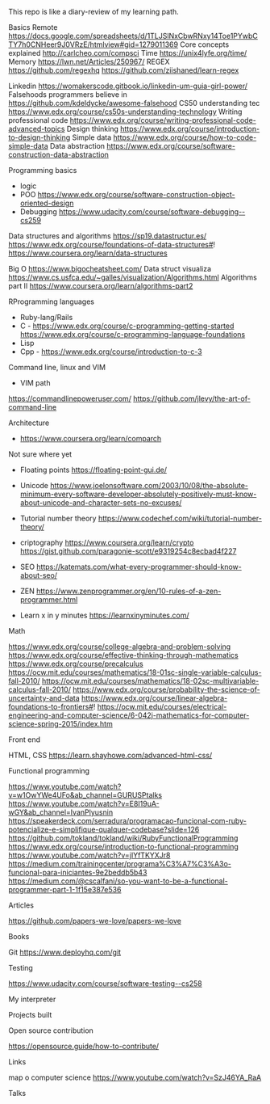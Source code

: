 This repo is like a diary-review of my learning path.

Basics
  Remote
  https://docs.google.com/spreadsheets/d/1TLJSlNxCbwRNxy14Toe1PYwbCTY7h0CNHeer9J0VRzE/htmlview#gid=1279011369
  Core concepts explained
  http://carlcheo.com/compsci
  Time
  https://unix4lyfe.org/time/
  Memory
  https://lwn.net/Articles/250967/
  REGEX
  https://github.com/regexhq
  https://github.com/ziishaned/learn-regex
  
  Linkedin
  https://womakerscode.gitbook.io/linkedin-um-guia-girl-power/
  Falsehoods programmers believe in
  https://github.com/kdeldycke/awesome-falsehood
  CS50 understanding tec
  https://www.edx.org/course/cs50s-understanding-technology
  Writing professional code
  https://www.edx.org/course/writing-professional-code-advanced-topics
  Design thinking
  https://www.edx.org/course/introduction-to-design-thinking
  Simple data
  https://www.edx.org/course/how-to-code-simple-data
  Data abstraction
  https://www.edx.org/course/software-construction-data-abstraction

Programming basics

  - logic
  - POO
  https://www.edx.org/course/software-construction-object-oriented-design
  - Debugging
  https://www.udacity.com/course/software-debugging--cs259

Data structures and algorithms
  https://sp19.datastructur.es/
  https://www.edx.org/course/foundations-of-data-structures#!
  https://www.coursera.org/learn/data-structures

  Big O
  https://www.bigocheatsheet.com/
  Data struct visualiza
  https://www.cs.usfca.edu/~galles/visualization/Algorithms.html
  Algorithms part II
  https://www.coursera.org/learn/algorithms-part2

RProgramming languages
  - Ruby-lang/Rails
  - C - https://www.edx.org/course/c-programming-getting-started
  https://www.edx.org/course/c-programming-language-foundations
  - Lisp
  - Cpp - https://www.edx.org/course/introduction-to-c-3

Command line, linux and VIM

  - VIM path

  https://commandlinepoweruser.com/
  https://github.com/jlevy/the-art-of-command-line

Architecture

  - https://www.coursera.org/learn/comparch

Not sure where yet
  - Floating points
  https://floating-point-gui.de/
  - Unicode
  https://www.joelonsoftware.com/2003/10/08/the-absolute-minimum-every-software-developer-absolutely-positively-must-know-about-unicode-and-character-sets-no-excuses/
  - Tutorial number theory
  https://www.codechef.com/wiki/tutorial-number-theory/

  - criptography
  https://www.coursera.org/learn/crypto
  https://gist.github.com/paragonie-scott/e9319254c8ecbad4f227
  - SEO
  https://katemats.com/what-every-programmer-should-know-about-seo/
  - ZEN
  https://www.zenprogrammer.org/en/10-rules-of-a-zen-programmer.html
  - Learn x in y minutes
  https://learnxinyminutes.com/

Math

  https://www.edx.org/course/college-algebra-and-problem-solving
  https://www.edx.org/course/effective-thinking-through-mathematics
  https://www.edx.org/course/precalculus
  https://ocw.mit.edu/courses/mathematics/18-01sc-single-variable-calculus-fall-2010/
  https://ocw.mit.edu/courses/mathematics/18-02sc-multivariable-calculus-fall-2010/
  https://www.edx.org/course/probability-the-science-of-uncertainty-and-data
  https://www.edx.org/course/linear-algebra-foundations-to-frontiers#!
  https://ocw.mit.edu/courses/electrical-engineering-and-computer-science/6-042j-mathematics-for-computer-science-spring-2015/index.htm


Front end

HTML, CSS
  https://learn.shayhowe.com/advanced-html-css/

Functional programming

  https://www.youtube.com/watch?v=w1OwYWe4UFo&ab_channel=GURUSPtalks
  https://www.youtube.com/watch?v=E8I19uA-wGY&ab_channel=IvanPlyusnin
  https://speakerdeck.com/serradura/programacao-funcional-com-ruby-potencialize-e-simplifique-qualquer-codebase?slide=126
  https://github.com/tokland/tokland/wiki/RubyFunctionalProgramming
  https://www.edx.org/course/introduction-to-functional-programming
  https://www.youtube.com/watch?v=jIYfTKYXJr8
  https://medium.com/trainingcenter/programa%C3%A7%C3%A3o-funcional-para-iniciantes-9e2beddb5b43
  https://medium.com/@cscalfani/so-you-want-to-be-a-functional-programmer-part-1-1f15e387e536

Articles

  https://github.com/papers-we-love/papers-we-love

Books

Git
https://www.deployhq.com/git

Testing

  https://www.udacity.com/course/software-testing--cs258

My interpreter

Projects built

Open source contribution

  https://opensource.guide/how-to-contribute/

Links

  map o computer science
  https://www.youtube.com/watch?v=SzJ46YA_RaA

Talks
